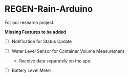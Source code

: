 # REGEN-Rain-Arduino
For our research project.

**Missing Features to be added**
+ [ ] Notification for Status Update
+ [ ] Water Level Sensor for Container Volume Measurement
    - Receive data separately on the app.
+ [ ] Battery Level Meter

